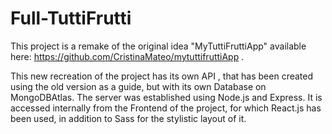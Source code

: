 
# Full-TuttiFrutti

This project is a remake of the original idea "MyTuttiFruttiApp" available here: https://github.com/CristinaMateo/mytuttifruttiApp . 

This new recreation of the project has its own API , that has been created using the old version as a guide, but with its own Database on MongoDBAtlas. The server was established using Node.js and Express. It is accessed internally from the Frontend of the project, for which React.js has been used, in addition to Sass for the stylistic layout of it.
